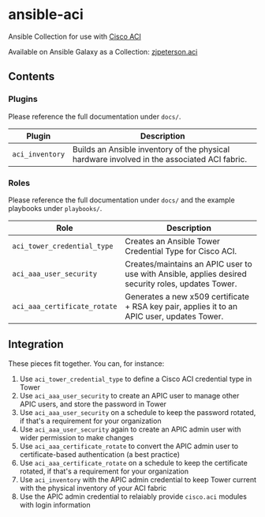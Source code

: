 # ansible-aci
Ansible Collection for use with [Cisco ACI](https://www.cisco.com/c/en/us/solutions/data-center-virtualization/application-centric-infrastructure/index.html)

Available on Ansible Galaxy as a Collection: [zjpeterson.aci](https://galaxy.ansible.com/zjpeterson/aci)

## Contents

### Plugins

Please reference the full documentation under `docs/`.

| Plugin          | Description                                                                                 |
| --------------- | ------------------------------------------------------------------------------------------- |
| `aci_inventory` | Builds an Ansible inventory of the physical hardware involved in the associated ACI fabric. |

### Roles

Please reference the full documentation under `docs/` and the example playbooks under `playbooks/`.

| Role                         | Description                                                                                        |
| ---------------------------- | -------------------------------------------------------------------------------------------------- |
| `aci_tower_credential_type`  | Creates an Ansible Tower Credential Type for Cisco ACI.                                            |
| `aci_aaa_user_security`      | Creates/maintains an APIC user to use with Ansible, applies desired security roles, updates Tower. |
| `aci_aaa_certificate_rotate` | Generates a new x509 certificate + RSA key pair, applies it to an APIC user, updates Tower.        |

## Integration

These pieces fit together. You can, for instance:

1. Use `aci_tower_credential_type` to define a Cisco ACI credential type in Tower
2. Use `aci_aaa_user_security` to create an APIC user to manage other APIC users, and store the password in Tower
3. Use `aci_aaa_user_security` on a schedule to keep the password rotated, if that's a requirement for your organization
4. Use `aci_aaa_user_security` again to create an APIC admin user with wider permission to make changes
5. Use `aci_aaa_certificate_rotate` to convert the APIC admin user to certificate-based authentication (a best practice)
6. Use `aci_aaa_certificate_rotate` on a schedule to keep the certificate rotated, if that's a requirement for your organization
7. Use `aci_inventory` with the APIC admin credential to keep Tower current with the physical inventory of your ACI fabric
8. Use the APIC admin credential to relaiably provide `cisco.aci` modules with login information
